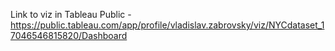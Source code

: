 Link to viz in Tableau Public - https://public.tableau.com/app/profile/vladislav.zabrovsky/viz/NYCdataset_17046546815820/Dashboard
